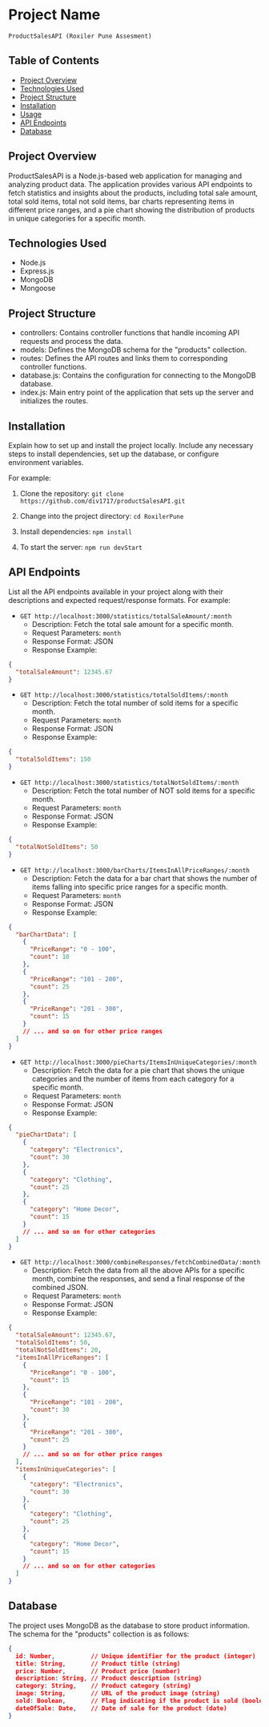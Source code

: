 # Project Name

`ProductSalesAPI (Roxiler Pune Assesment)`

## Table of Contents

- [Project Overview](#project-overview)
- [Technologies Used](#technologies-used)
- [Project Structure](#project-structure)
- [Installation](#installation)
- [Usage](#usage)
- [API Endpoints](#api-endpoints)
- [Database](#database)

## Project Overview

ProductSalesAPI is a Node.js-based web application for managing and analyzing product data. The application provides various API endpoints to fetch statistics and insights about the products, including total sale amount, total sold items, total not sold items, bar charts representing items in different price ranges, and a pie chart showing the distribution of products in unique categories for a specific month.

## Technologies Used

- Node.js
- Express.js
- MongoDB
- Mongoose

## Project Structure

- controllers: Contains controller functions that handle incoming API requests and process the data.
- models: Defines the MongoDB schema for the "products" collection.
- routes: Defines the API routes and links them to corresponding controller functions.
- database.js: Contains the configuration for connecting to the MongoDB database.
- index.js: Main entry point of the application that sets up the server and initializes the routes.

## Installation

Explain how to set up and install the project locally. Include any necessary steps to install dependencies, set up the database, or configure environment variables.

For example:

1. Clone the repository: `git clone https://github.com/div1717/productSalesAPI.git`

2. Change into the project directory: `cd RoxilerPune`

3. Install dependencies: `npm install`

4. To start the server: `npm run devStart`

## API Endpoints

List all the API endpoints available in your project along with their descriptions and expected request/response formats. For example:

- `GET http://localhost:3000/statistics/totalSaleAmount/:month`
  - Description: Fetch the total sale amount for a specific month.
  - Request Parameters: `month`
  - Response Format: JSON
  - Response Example:

```json
{
  "totalSaleAmount": 12345.67
}
```

- `GET http://localhost:3000/statistics/totalSoldItems/:month`
  - Description: Fetch the total number of sold items for a specific month.
  - Request Parameters: `month`
  - Response Format: JSON
  - Response Example:

```json
{
  "totalSoldItems": 150
}
```

- `GET http://localhost:3000/statistics/totalNotSoldItems/:month`
  - Description: Fetch the total number of NOT sold items for a specific month.
  - Request Parameters: `month`
  - Response Format: JSON
  - Response Example:

```json
{
  "totalNotSoldItems": 50
}
```

- `GET http://localhost:3000/barCharts/ItemsInAllPriceRanges/:month`
  - Description: Fetch the data for a bar chart that shows the number of items falling into specific price ranges for a specific month.
  - Request Parameters: `month`
  - Response Format: JSON
  - Response Example:

```json
{
  "barChartData": [
    {
      "PriceRange": "0 - 100",
      "count": 10
    },
    {
      "PriceRange": "101 - 200",
      "count": 25
    },
    {
      "PriceRange": "201 - 300",
      "count": 15
    }
    // ... and so on for other price ranges
  ]
}
```

- `GET http://localhost:3000/pieCharts/ItemsInUniqueCategories/:month`
  - Description: Fetch the data for a pie chart that shows the unique categories and the number of items from each category for a specific month.
  - Request Parameters: `month`
  - Response Format: JSON
  - Response Example:

```json
{
  "pieChartData": [
    {
      "category": "Electronics",
      "count": 30
    },
    {
      "category": "Clothing",
      "count": 25
    },
    {
      "category": "Home Decor",
      "count": 15
    }
    // ... and so on for other categories
  ]
}
```

- `GET http://localhost:3000/combineResponses/fetchCombinedData/:month`
  - Description: Fetch the data from all the above APIs for a specific month, combine the responses, and send a final response of the combined JSON.
  - Request Parameters: `month`
  - Response Format: JSON
  - Response Example:

```json
{
  "totalSaleAmount": 12345.67,
  "totalSoldItems": 50,
  "totalNotSoldItems": 20,
  "itemsInAllPriceRanges": [
    {
      "PriceRange": "0 - 100",
      "count": 15
    },
    {
      "PriceRange": "101 - 200",
      "count": 30
    },
    {
      "PriceRange": "201 - 300",
      "count": 25
    }
    // ... and so on for other price ranges
  ],
  "itemsInUniqueCategories": [
    {
      "category": "Electronics",
      "count": 30
    },
    {
      "category": "Clothing",
      "count": 25
    },
    {
      "category": "Home Decor",
      "count": 15
    }
    // ... and so on for other categories
  ]
}
```

## Database

The project uses MongoDB as the database to store product information. The schema for the "products" collection is as follows:

```json
{
  id: Number,          // Unique identifier for the product (integer)
  title: String,       // Product title (string)
  price: Number,       // Product price (number)
  description: String, // Product description (string)
  category: String,    // Product category (string)
  image: String,       // URL of the product image (string)
  sold: Boolean,       // Flag indicating if the product is sold (boolean)
  dateOfSale: Date,    // Date of sale for the product (date)
}
```
